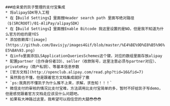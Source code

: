 <code>
###给亲爱的凯子整理的支付宝集成
* 将alipaySDK导入工程
* 在【Build Settings】里面搜Header search path 里面写绝对路径（$(SRCROOT)/01-AliPay/alipaySDK）
* 在【Build Settings】里面搜Enable Bitcode 我这里设置的是NO，但是我不知道为什么官方的给的是YES
* 添加依赖库![image](https://github.com/Davisjy/images4Gif/blob/master/%E4%BE%9D%E8%B5%96%E5%BA%93.png)
* 在info里面添加LSApplicationQueriesSchemes这个键，对应的数组里面存放alipay
* 配置partner（合作身份者ID）、seller（收款账号，这里注意必须与partner对应）、privateKey（商户私钥）、等基本信息参数
* [官方文档](http://openclub.alipay.com/read.php?tid=16&fid=7)
* 虽然我也不懂，但是跟着官方文档集成就好了撒
* `ps:我真的不懂凯子为什么推不上来，求解，求告知！！！`
* 微信支付的审核的情况比支付宝难，方法调用比支付宝简单的多，暂时不好给凯子写demo，但是感觉跟着官方文档走应该没什么问题吧。
* 如果有大神路过这里，我希望可以抱住您的大腿😳😳😳
</pre>